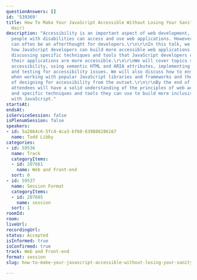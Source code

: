 ```yaml
---
questionAnswers: []
id: '539369'
title: How To Make Your JavaScript Accessible Without Losing Your Sanity (Or Your
  Hair)
description: "Accessibility is an important aspect of web development, ensuring that
  people with disabilities can access and use web applications. However, accessibility
  can often be an afterthought for developers.\r\n\r\nIn this talk, we will explore
  how JavaScript developers can build more accessible web applications and start by
  discussing specific techniques and tools that JavaScript developers can use to ensure
  their applications are more accessible.\r\n\r\nWe will cover topics such as basic
  accessibility, using semantic HTML and ARIA attributes, implementing keyboard accessibility,
  and testing for accessibility issues. We will also discuss how to ensure accessibility
  when working with popular JavaScript libraries and frameworks and the importance
  of designing for accessibility from the outset.\r\n\r\nBy the end of this talk,
  attendees will have a solid understanding of the principles of web accessibility
  and specific techniques and tools they can use to build more inclusive web applications
  with JavaScript."
startsAt: 
endsAt: 
isServiceSession: false
isPlenumSession: false
speakers:
- id: 5a2864c6-5fc4-4ca3-bf60-839888286167
  name: Todd Libby
categories:
- id: 59536
  name: Track
  categoryItems:
  - id: 207661
    name: Web and Front-end
  sort: 0
- id: 59537
  name: Session Format
  categoryItems:
  - id: 207665
    name: session
  sort: 1
roomId: 
room: 
liveUrl: 
recordingUrl: 
status: Accepted
isInformed: true
isConfirmed: true
track: Web and Front-end
format: session
slug: how-to-make-your-javascript-accessible-without-losing-your-sanity-or-your-hair

---
```

